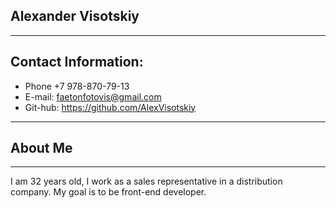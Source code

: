 ## Alexander Visotskiy

*****

## Contact Information:
* Phone +7 978-870-79-13
* E-mail: faetonfotovis@gmail.com
* Git-hub: https://github.com/AlexVisotskiy

*****

## About Me

*****
I am 32 years old, I work as a sales representative in a distribution company.
My goal is to be front-end developer.

